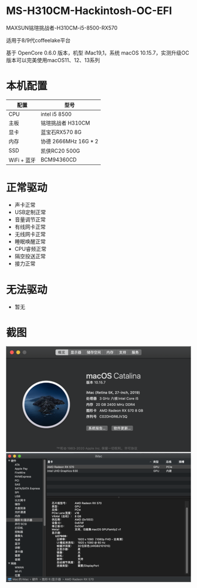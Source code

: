 # MS-H310CM-Hackintosh-OC-EFI
MAXSUN铭瑄挑战者-H310CM-i5-8500-RX570

适用于8/9代coffeelake平台

基于 OpenCore 0.6.0 版本，机型 iMac19,1，系统 macOS 10.15.7，实测升级OC版本可以完美使用macOS11、12、13系列

# 本机配置

| 配置        | 型号                   |
|-----------|----------------------|
| CPU       | intel i5 8500       |
| 主板        | 铭瑄挑战者 H310CM        |
| 显卡        | 蓝宝石RX570 8G             |
| 内存        | 协德  2666MHz 16G * 2 |
| SSD       | 凯侠RC20 500G          |
| WiFi + 蓝牙 | BCM94360CD          |

# 正常驱动
* 声卡正常
* USB定制正常
* 音量调节正常
* 有线网卡正常
* 无线网卡正常
* 睡眠唤醒正常
* CPU睿频正常
* 隔空投送正常
* 接力正常

# 无法驱动
* 暂无

# 截图
![](1.png)![](2.png)
